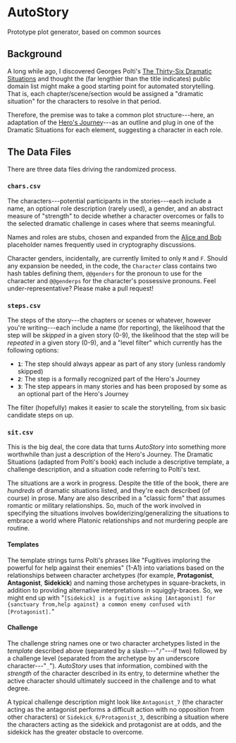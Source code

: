 # AutoStory
Prototype plot generator, based on common sources

## Background

A long while ago, I discovered Georges Polti's [The Thirty-Six Dramatic Situations](https://en.wikipedia.org/wiki/The_Thirty-Six_Dramatic_Situations) and thought the (far lengthier than the title indicates) public domain list might make a good starting point for automated storytelling.  That is, each chapter/scene/section would be assigned a "dramatic situation" for the characters to resolve in that period.

Therefore, the premise was to take a common plot structure---here, an adaptation of the [Hero's Journey](https://en.wikipedia.org/wiki/Hero%27s_journey)---as an outline and plug in one of the Dramatic Situations for each element, suggesting a character in each role.

## The Data Files

There are three data files driving the randomized process.

### `chars.csv`

The characters---potential participants in the stories---each include a name, an optional role description (rarely used), a gender, and an abstract measure of "strength" to decide whether a character overcomes or falls to the selected dramatic challenge in cases where that seems meaningful.

Names and roles are stubs, chosen and expanded from the [Alice and Bob](https://en.wikipedia.org/wiki/Alice_and_Bob) placeholder names frequently used in cryptography discussions.

Character genders, incidentally, are currently limited to only `M` and `F`.  Should any expansion be needed, in the code, the `Character` class contains two hash tables defining them, `@@genders` for the pronoun to use for the character and `@@genderps` for the character's possessive pronouns.  Feel under-representative?  Please make a pull request!

### `steps.csv`

The steps of the story---the chapters or scenes or whatever, however you're writing---each include a name (for reporting), the likelihood that the step will be _skipped_ in a given story (0-9), the likelihood that the step will be _repeated_ in a given story (0-9), and a "level filter" which currently has the following options:

 - __`1`__:  The step should always appear as part of any story (unless randomly skipped)
 - __`2`__:  The step is a formally recognized part of the Hero's Journey
 - __`3`__:  The step appears in many stories and has been proposed by some as an optional part of the Hero's Journey

The filter (hopefully) makes it easier to scale the storytelling, from six basic candidate steps on up.

### `sit.csv`

This is the big deal, the core data that turns _AutoStory_ into something more worthwhile than just a description of the Hero's Journey.  The Dramatic Situations (adapted from Polti's book) each include a descriptive template, a challenge description, and a situation code referring to Polti's text.

The situations are a work in progress.  Despite the title of the book, there are _hundreds_ of dramatic situations listed, and they're each described (of course) in prose.  Many are also described in a "classic form" that assumes romantic or military relationships.  So, much of the work involved in specifying the situations involves bowlderizing/generalizing the situations to embrace a world where Platonic relationships and not murdering people are routine.

#### Templates

The template strings turns Polti's phrases like "Fugitives imploring the powerful for help against their enemies" (1-A1) into variations based on the relationships between character archetypes (for example, __Protagonist__, __Antagonist__, __Sidekick__) and naming those archetypes in square-brackets, in addition to providing alternative interpretations in squiggly-braces.  So, we might end up with "`[Sidekick] is a fugitive asking [Antagonist] for {sanctuary from,help against} a common enemy confused with [Protagonist].`"

#### Challenge

The challenge string names one or two character archetypes listed in the _template_ described above (separated by a slash---"`/`"---if two) followed by a challenge level (separated from the archetype by an underscore character---"`_`").  _AutoStory_ uses that information, combined with the _strength_ of the character described in its entry, to determine whether the active character should ultimately succeed in the challenge and to what degree.

A typical challenge description might look like `Antagonist_7` (the character acting as the antagonist performs a difficult action with no opposition from other characters) or `Sidekick_6/Protagonist_3`, describing a situation where the characters acting as the sidekick and protagonist are at odds, and the sidekick has the greater obstacle to overcome.


